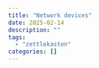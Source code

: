 ```yaml
---
title: "Network devices"
date: 2025-02-14
description: ""
tags: 
  - "zettlekasten"
categories: []
---
```


